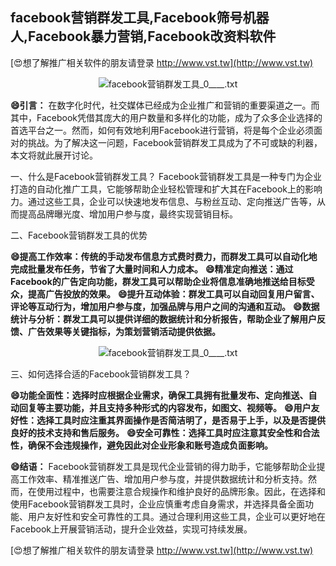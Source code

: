 ## **facebook营销群发工具,Facebook筛号机器人,Facebook暴力营销,Facebook改资料软件**

[😍想了解推广相关软件的朋友请登录 http://www.vst.tw](http://www.vst.tw)

 <center><img src="https://vst.tw/MP4/tuiguang/png/5.png" alt="facebook营销群发工具_0____.txt"></center>

**😄引言：**
在数字化时代，社交媒体已经成为企业推广和营销的重要渠道之一。而其中，Facebook凭借其庞大的用户数量和多样化的功能，成为了众多企业选择的首选平台之一。然而，如何有效地利用Facebook进行营销，将是每个企业必须面对的挑战。为了解决这一问题，Facebook营销群发工具成为了不可或缺的利器，本文将就此展开讨论。

一、什么是Facebook营销群发工具？
Facebook营销群发工具是一种专门为企业打造的自动化推广工具，它能够帮助企业轻松管理和扩大其在Facebook上的影响力。通过这些工具，企业可以快速地发布信息、与粉丝互动、定向推送广告等，从而提高品牌曝光度、增加用户参与度，最终实现营销目标。

二、Facebook营销群发工具的优势

**😄提高工作效率：传统的手动发布信息方式费时费力，而群发工具可以自动化地完成批量发布任务，节省了大量时间和人力成本。**
**😄精准定向推送：通过Facebook的广告定向功能，群发工具可以帮助企业将信息准确地推送给目标受众，提高广告投放的效果。**
**😄提升互动体验：群发工具可以自动回复用户留言、评论等互动行为，增加用户参与度，加强品牌与用户之间的沟通和互动。**
**😄数据统计与分析：群发工具可以提供详细的数据统计和分析报告，帮助企业了解用户反馈、广告效果等关键指标，为策划营销活动提供依据。**

 <center><img src="https://vst.tw/MP4/tuiguang/png/7.png" alt="facebook营销群发工具_0____.txt"></center>

三、如何选择合适的Facebook营销群发工具？

**😄功能全面性：选择时应根据企业需求，确保工具拥有批量发布、定向推送、自动回复等主要功能，并且支持多种形式的内容发布，如图文、视频等。**
**😄用户友好性：选择工具时应注重其界面操作是否简洁明了，是否易于上手，以及是否提供良好的技术支持和售后服务。**
**😄安全可靠性：选择工具时应注意其安全性和合法性，确保不会违规操作，避免因此对企业形象和账号造成负面影响。**

**😄结语：**
Facebook营销群发工具是现代企业营销的得力助手，它能够帮助企业提高工作效率、精准推送广告、增加用户参与度，并提供数据统计和分析支持。然而，在使用过程中，也需要注意合规操作和维护良好的品牌形象。因此，在选择和使用Facebook营销群发工具时，企业应慎重考虑自身需求，并选择具备全面功能、用户友好性和安全可靠性的工具。通过合理利用这些工具，企业可以更好地在Facebook上开展营销活动，提升企业效益，实现可持续发展。

[😍想了解推广相关软件的朋友请登录 http://www.vst.tw](http://www.vst.tw)



